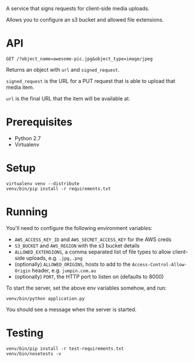 
A service that signs requests for client-side media uploads.

Allows you to configure an s3 bucket and allowed file extensions.

# API

    GET /?object_name=awesome-pic.jpg&object_type=image/jpeg

Returns an object with `url` and `signed_request`. 

`signed_request` is the URL for a PUT request that is able to upload that media item.

`url` is the final URL that the item will be available at.

# Prerequisites

- Python 2.7
- Virtualenv

# Setup

    virtualenv venv --distribute
    venv/bin/pip install -r requirements.txt

# Running

You'll need to configure the following environment variables:

- `AWS_ACCESS_KEY_ID` and `AWS_SECRET_ACCESS_KEY` for the AWS creds
- `S3_BUCKET` and `AWS_REGION` with the s3 bucket details
- `ALLOWED_EXTENSIONS`, a comma separated list of file types to allow client-side uploads, e.g. `.jpg,.png`
- (optionally) `ALLOWED_ORIGINS`, hosts to add to the `Access-Control-Allow-Origin` header, e.g. `jumpin.com.au`
- (optionally) `PORT`, the HTTP port to listen on (defaults to 8000)

To start the server, set the above env variables somehow, and run:

    venv/bin/python application.py

You should see a message when the server is started.

# Testing

    venv/bin/pip install -r test-requirements.txt
    venv/bin/nosetests -v

